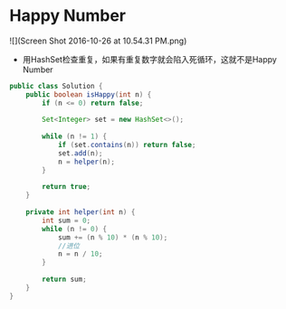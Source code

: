 # Happy Number

![](Screen Shot 2016-10-26 at 10.54.31 PM.png)

* 用HashSet检查重复，如果有重复数字就会陷入死循环，这就不是Happy Number

```java
public class Solution {
    public boolean isHappy(int n) {
        if (n <= 0) return false;
        
        Set<Integer> set = new HashSet<>();
        
        while (n != 1) {
            if (set.contains(n)) return false;
            set.add(n);
            n = helper(n);
        }
        
        return true;
    }
    
    private int helper(int n) {
        int sum = 0;
        while (n != 0) {
            sum += (n % 10) * (n % 10);
            //进位
            n = n / 10;
        }
        
        return sum;
    }
}
```